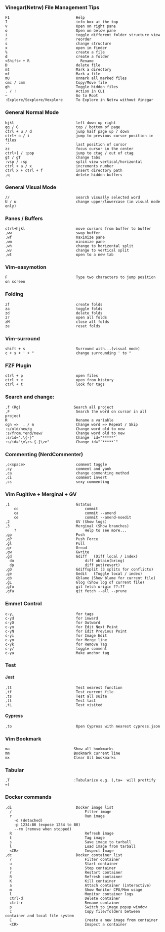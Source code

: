 ### Vinegar(Netrw) File Management Tips

    F1                              Help
    I                               info box at the top
    v                               Open on right pane
    o                               Open on below pane
    i                               toggle different folder structure view
    r                               reorder
    s                               change structure
    x                               open in finder
    %                               create a file
    d                               create a folder
    <Shift> + R                       Rename
    D                               delete file
    mt                              Mark a directory
    mf                              Mark a file
    mU                              Unmark all marked files
    cmc / cmm                       Copy/Move file
    gh                              Toggle hidden files
    . / !                           Action in CLI
    ~                               Go to Root
    :Explore/Sexplore/Vexplore      To Explore in Netrw without Vinegar

### General Normal Mode

    hjkl                            left down up right
    gg / G                          top / bottom of page
    ctrl + u / d                    jump half page up / down
    ctrl+ o / i                     jump to previous cursor position in files
    ''                              last position of cursor
    zz                              focus cursor in the center
    ctrl+] / :pop                   jump to ctag / out of ctag
    gt / gT                         change tabs
    :vsp / :sp                      split view vertical/horizontal
    ctrl + a / x                    increments number
    ctrl x + ctrl + f               insert directory path
    ,q                              delete hidden buffers

### General Visual Mode

    //                              search visually selected word
    U / u                           change upper/lowercase (in visual mode only)

### Panes / Buffers

    ctrl+hjkl                       move cursors from buffer to buffer
    ,ww                             swap buffer
    ,wf                             maximize pane
    ,wm                             minimize pane
    ,wh                             change to horizontal split
    ,wv                             change to vertical split
    ,wt                             open to a new tab

### Vim-easymotion

    F                               Type two characters to jump position on screen

### Folding

    zf                              create folds
    za                              toggle folds
    zd                              delete folds
    zr                              open all folds
    zM                              close all folds
    ze                              reset folds

### Vim-surround

    shift + s                       Surround with...(visual mode)
    c + s + ' + "                   change surrounding ' to "

### FZF Plugin

    ctrl + p                        open files
    ctrl + e                        open from history
    ctrl + t                        look for tags

### Search and change:

    ,f (Rg)                        Search all project
    ,F                              Search the word on cursor in all project
    R                               Rename a variable
    cgn =>  . / n                   Change word => Repeat / Skip
    :s/old/new/g                    Change word old to new
    :s/from.*end/new/               Change word old to new
    :s/id=".\{-}"                   Change `id="*****"`
    :s/id="\v\zs.{-}\ze"            Change id="`*****`"

### Commenting (NerdCommenter)

    ,c<space>                       comment toggle
    ,cy                             comment and yank
    ,ca                             change commenting method
    ,ci                             comment invert
    ,cs                             sexy commenting

### Vim Fugitive + Merginal + GV

    ,1                              Gstatus
        cc                              commit
        ca                              commit --amend
        ce                              commit --amend-noedit
    ,2                              GV (Show logs)
    ,3                              Merginal (Show branches)
        ?                               Help to see more...
    ,gp                             Push
    ,gP                             Push Force
    ,gl                             Pull
    ,gr                             Gread
    ,gw                             Gwrite
    ,gd                             Gdiff   (Diff local / index)
      do                                diff obtain(bring)
      dp                                diff put(revert)
    ,gD                             Gdiffsplit (3 splits for conflicts)
    ,ge                             Gedit   (Toggle local / index)
    ,gb                             Gblame (Show blame for current file)
    ,gL                             Glog (Show log of current file)
    ,gfo                            git fetch origin ??:??
    ,gfa                            git fetch --all --prune

### Emmet Control

    c-y,                            for tags
    c-yd                            for inward
    c-yD                            for Outward
    c-yn                            for Edit Next Point
    c-yN                            for Edit Previous Point
    c-yi                            for Image Edit
    c-ym                            for Merge line
    c-yk                            for Remove Tag
    c-y/                            toggle comment
    c-ya                            Make anchor tag

### Test

#### Jest

    ,tt                             Test nearest function
    ,tf                             Test current file
    ,ts                             Test all suite
    ,tl                             Test last
    ,tL                             Test visited

#### Cypress

    ,to                             Open Cypress with nearest cypress.json

### Vim Bookmark

    ma                             Show all bookmarks
    mm                             Bookmark current line
    mx                             Clear All bookmarks

### Tabular

    ,T                             :Tabularize e.g. (,ta=  will prettify =)

### Docker commands

    ,di                             Docker image list
      /                                 Filter image
      r                                 Run image
        -d (detached)
        -p 1234:80 (expose 1234 to 80)
        --rm (remove when stopped)
      R                                 Refresh image
      t                                 Tag image
      s                                 Save image to tarball
      l                                 Load image from tarball
      <CR>                              Inspect Image
    ,dc                             Docker container list
      /                                 Filter container
      u                                 Start container
      s                                 Stop container
      r                                 Restart container
      R                                 Refresh container
      K                                 Kill container
      a                                 Attach container (interactive)
      m                                 Show Monitor CPU/Mem usage
      l                                 Monitor container logs
      ctrl-d                            Delete container
      ctrl-r                            Rename container
      p                                 Switch to image popup window
      c                                 Copy file/folders between container and local file system
      C                                 Create a new image from container
      <CR>                              Inspect a container
